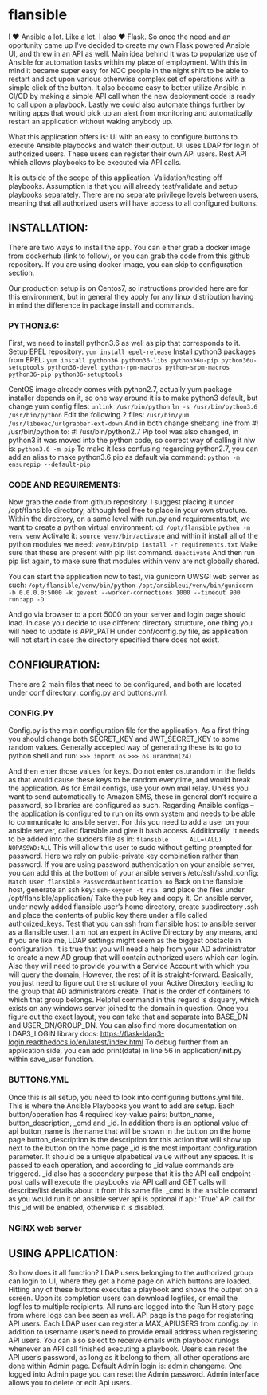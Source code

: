 # flansible

I ❤ Ansible a lot. Like a lot. I also ❤ Flask. So once the need and an oportunity came up I've decided to create my own Flask powered Ansible UI, and threw in an API as well.
Main idea behind it was to popularize use of Ansible for automation tasks within my place of employment. With this in mind it became super easy for NOC people in the night shift to be able to restart and act upon various otherwise complex set of operations with a simple click of the button.
It also became easy to better utilize Ansible in CI/CD by making a simple API call when the new deployment code is ready to call upon a playbook. Lastly we could also automate things further by writing apps that would pick up an alert from monitoring and automatically restart an application without waking anybody up.

What this application offers is: 
UI with an easy to configure buttons to execute Ansible playbooks and watch their output.
UI uses LDAP for login of authorized users. These users can register their own API users.
Rest API which allows playbooks to be executed via API calls.


It is outside of the scope of this application: 
Validation/testing off playbooks. Assumption is that you will already test/validate and setup playbooks separately.
There are no separate privilege levels between users, meaning that all authorized users will have access to all configured buttons.


## INSTALLATION:

There are two ways to install the app. You can either grab a docker image from dockerhub (link to follow), or you can grab the code from this github repository.
If you are using docker image, you can skip to configuration section.

Our production setup is on Centos7, so instructions provided here are for this environment, but in general they apply for any linux distribution having in mind the difference in package install and commands.

### PYTHON3.6:

First, we need to install python3.6 as well as pip that corresponds to it.
Setup EPEL repository:
`yum install epel-release`
Install python3 packages from EPEL:
`yum install python36 python36-libs python36u-pip python36u-setuptools python36-devel python-rpm-macros python-srpm-macros python36-pip python36-setuptools`

CentOS image already comes with python2.7, actually yum package installer depends on it, so one way around it is to make python3 default, but change yum config files:
`unlink /usr/bin/python`
`ln -s /usr/bin/python3.6 /usr/bin/python`
Edit the following 2 files:
`/usr/bin/yum`
`/usr/libexec/urlgrabber-ext-down`
And in both change shebang line from #! /usr/bin/python to: #! /usr/bin/python2.7
Pip tool was also changed, in python3 it was moved into the python code, so correct way of calling it niw is: 
`python3.6 -m pip`
To make it less confusing regarding python2.7, you can add an alias to make python3.6 pip as default via command:
`python -m ensurepip --default-pip`

### CODE AND REQUIREMENTS:

Now grab the code from github repository. I suggest placing it under /opt/flansible directory, although feel free to place in your own structure. Within the directory, on a same level with run.py and requirements.txt, we want to create a python virtual environment:
`cd /opt/flansible`
`python -m venv venv`
Activate it:
`source venv/bin/activate`
and within it install all of the python modules we need:
`venv/bin/pip install -r requirements.txt`
Make sure that these are present with pip list command.
`deactivate`
And then run pip list again, to make sure that modules within venv are not globally shared. 

You can start the application now to test, via gunicorn UWSGI web server as such:
`/opt/flansible/venv/bin/python /opt/ansibleui/venv/bin/gunicorn -b 0.0.0.0:5000 -k gevent --worker-connections 1000 --timeout 900 run:app -D`

And go via browser to a port 5000 on your server and login page should load.
In case you decide to use different directory structure, one thing you will need to update is APP_PATH under conf/config.py file, as application will not start in case the directory specified there does not exist.

## CONFIGURATION:

There are 2 main files that need to be configured, and both are located under conf directory: config.py and buttons.yml.

### CONFIG.PY

Config.py is the main configuration file for the application. 
As a first thing you should change both SECRET_KEY and JWT_SECRET_KEY to some random values.
Generally accepted way of generating these is to go to python shell and run: 
`>>> import os`
`>>> os.urandom(24)`
 
 And then enter those values for keys. Do not enter os.urandom in the fields as that would cause these keys to be random everytime, and would break the application.
As for Email configs, use your own mail relay. Unless you want to send automatically to Amazon SMS, these in general don’t require a password, so libraries are configured as such.
Regarding Ansible configs – the application is configured to run on its own system and needs to be able to communicate to ansible server. For this you need to add a user on your ansible server, called flansible and give it bash access. Additionally, it needs to be added into the sudoers file as in:
`flansible      ALL=(ALL) NOPASSWD:ALL`
This will allow this user to sudo without getting prompted for password. Here we rely on public-private key combination rather than password. If you are using password authentication on your ansible server, you can add this at the bottom of your ansible servers /etc/ssh/sshd_config:
`Match User flansible
                 PasswordAuthentication no`
 Back on the flansible host, generate an ssh key:
  `ssh-keygen -t rsa `
and place the files under /opt/flansible/application/
Take the pub key and copy it. On ansible server, under newly added flansible user’s home directory, create subdirectory .ssh and place the contents of public key there under a file called authorized_keys.
Test that you can ssh from flansible host to ansible server as a flansible user.
I am not an expert in Active Directory by any means, and if you are like me, LDAP settings might seem as the biggest obstacle in configuration. It is true that you will need a help from your AD administrator to create a new AD group that will contain authorized users which can login. Also they will need to provide you with a Service Account with which you will query the domain, However, the rest of it is straight-forward. Basically, you just need to figure out the structure of your Active Directory leading to the group that AD administrators create.  That is the order of containers to which that group belongs. 
Helpful command in this regard is dsquery, which exists on any windows server joined to the domain in question.  Once you figure out the exact layout, you can take that and separate into BASE_DN and USER_DN/GROUP_DN.  You can also find more documentation on LDAP3_LOGIN library docs: https://flask-ldap3-login.readthedocs.io/en/latest/index.html 
To debug further from an application side, you can add print(data) in line 56 in application/__init__.py within save_user function.

### BUTTONS.YML

Once this is all setup, you need to look into configuring buttons.yml file.
This is where the Ansible Playbooks you want to add are setup.
Each button/operation has 4 required key-value pairs: button_name, button_description, _cmd and _id.
In addition there is an optional value of: api
button_name is the name that will be shown in the button on the home page
button_description is the description for this action that will show up next to the button on the home page
_id is the most important configuration parameter. It should be a unique alpabetical value without any spaces. It is passed to each operation, and according to _id value commands are triggered.
_id also has a secondary purpose that it is the API call endpoint - post calls will execute the playbooks via API call and GET calls will describe/list details about it from this same file.
_cmd is the ansible comand as you would run it on ansible server
api is optional if api: 'True' API call for this _id will be enabled, otherwise it is disabled.

### NGINX web server

## USING APPLICATION:

So how does it all function? LDAP users belonging to the authorized group can login to UI, where they get a home page on which buttons are loaded. Hitting any of these buttons executes a playbook and shows the output on a screen. Upon its completion users can download logfiles, or email the logfiles to multiple recipients. All runs are logged into the Run History page from where logs can bee seen as well. 
API page is the page for registering API users. Each LDAP user can register a MAX_APIUSERS from config.py. In addition to username user’s need to provide email address when registering API users. You can also select to receive emails with playbook runlogs whenever an API call finished executing a playbook. User’s can reset the API user’s password, as long as it belong to them, all other operations are done within Admin page.
Default Admin login is: admin changeme. One logged into Admin page you can reset the Admin password. Admin interface allows you to delete or edit Api users. 

